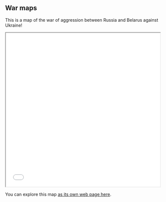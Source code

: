 ## War maps

This is a map of the war of aggression between Russia and Belarus against Ukraine!

<iframe src="war-map.html" height="500" width="500"></iframe>

You can explore this map [as its own web page here](war-map.html).

